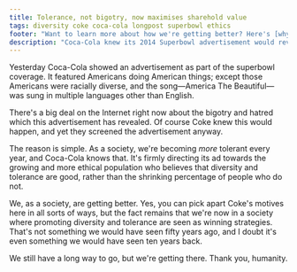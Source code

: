 ```yaml
---
title: Tolerance, not bigotry, now maximises sharehold value
tags: diversity coke coca-cola longpost superbowl ethics
footer: "Want to learn more about how we're getting better? Here's [why 2013 was the best year in human history](http://bit.ly/1fCGce8)."
description: "Coca-Cola knew its 2014 Superbowl advertisement would reveal bigotry and hatred, and yet they screened it anyway."
---
```


Yesterday Coca-Cola showed an advertisement as part of the superbowl coverage.
It featured Americans doing American things; except those Americans were
racially diverse, and the song—America The Beautiful—was sung in multiple
languages other than English.

There's a big deal on the Internet right now about the bigotry and hatred which
this advertisement has revealed. Of course Coke knew this would happen, and yet
they screened the advertisement anyway.

The reason is simple. As a society, we're becoming *more* tolerant every year,
and Coca-Cola knows that. It's firmly directing its ad towards the growing and
more ethical population who believes that diversity and tolerance are good,
rather than the shrinking percentage of people who do not.

We, as a society, are getting better. Yes, you can pick apart Coke's motives
here in all sorts of ways, but the fact remains that we're now in a society
where promoting diversity and tolerance are seen as winning strategies. That's
not something we would have seen fifty years ago, and I doubt it's even
something we would have seen ten years back.

We still have a long way to go, but we're getting there. Thank you, humanity.


